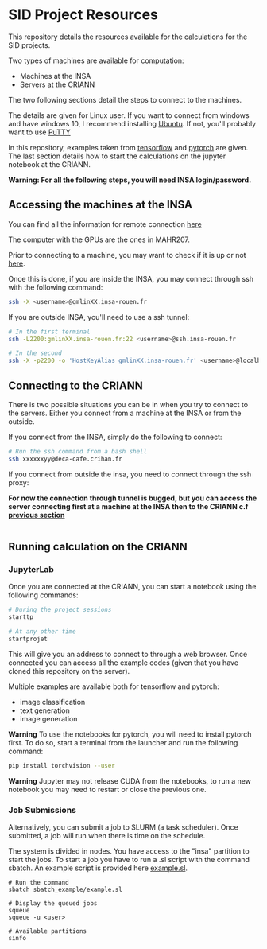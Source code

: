 # SID Project Resources

This repository details the resources available for the calculations for the SID projects.

Two types of machines are available for computation:

- Machines at the INSA
- Servers at the CRIANN

The two following sections detail the steps to connect to the machines.

The details are given for Linux user. If you want to connect from windows and have windows 10, I recommend installing [Ubuntu](https://www.numerama.com/tech/158150-le-shell-bash-sous-windows-10-ce-quil-faut-savoir.html). If not, you'll probably want to use [PuTTY](https://www.putty.org/)

In this repository, examples taken from [tensorflow](https://www.tensorflow.org/tutorials) and [pytorch](https://pytorch.org/tutorials/) are given. The last section details how to start the calculations on the jupyter notebook at the CRIANN.

**Warning: For all the following steps, you will need INSA login/password.**

## Accessing the machines at the INSA

You can find all the information for remote connection [here](https://wiki.insa-rouen.fr/doku.php?id=insa:salles-tp:start)

The computer with the GPUs are the ones in MAHR207.

Prior to connecting to a machine, you may want to check if it is up or not [here](https://dsi.insa-rouen.fr/salles/37/).

Once this is done, if you are inside the INSA, you may connect through ssh with the following command:

```bash
ssh -X <username>@gmlinXX.insa-rouen.fr
```

If you are outside INSA, you'll need to use a ssh tunnel:

```bash
# In the first terminal
ssh -L2200:gmlinXX.insa-rouen.fr:22 <username>@ssh.insa-rouen.fr

# In the second
ssh -X -p2200 -o 'HostKeyAlias gmlinXX.insa-rouen.fr' <username>@localhost
```

## Connecting to the CRIANN

There is two possible situations you can be in when you try to connect to the servers. Either you connect from a machine at the INSA or from the outside.

If you connect from the INSA, simply do the following to connect:

```bash
# Run the ssh command from a bash shell
ssh xxxxxxyy@deca-cafe.crihan.fr
```

If you connect from outside the insa, you need to connect through the ssh proxy:

**For now the connection through tunnel is bugged, but you can access the server connecting first at a machine at the INSA then to the CRIANN c.f [previous section](#Accessing-the-machines-at-the-INSA)**
```bash

```

## Running calculation on the CRIANN

### JupyterLab

Once you are connected at the CRIANN, you can start a notebook using the following commands:

```bash
# During the project sessions
starttp

# At any other time
startprojet
```

This will give you an address to connect to through a web browser. Once connected you can access all the example codes (given that you have cloned this repository on the server).

Multiple examples are available both for tensorflow and pytorch:

- image classification
- text generation
- image generation

**Warning** 
To use the notebooks for pytorch, you will need to install pytorch first. To do so, start a terminal from the launcher and run the following command:

```bash
pip install torchvision --user
```

**Warning**
Jupyter may not release CUDA from the notebooks, to run a new notebook you may need to restart or close the previous one.

### Job Submissions

Alternatively, you can submit a job to SLURM (a task scheduler). Once submitted, a job will run when there is time on the schedule.

The system is divided in nodes. You have access to the "insa" partition to start the jobs. To start a job you have to run a .sl script with the command sbatch. An example script is provided here [example.sl](sbatch_example/example.sl).

```
# Run the command
sbatch sbatch_example/example.sl

# Display the queued jobs
squeue
squeue -u <user>

# Available partitions
sinfo
```
